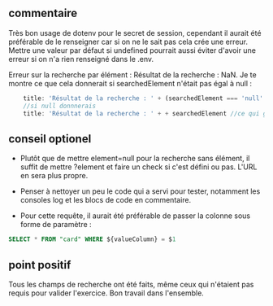 ## commentaire
Très bon usage de dotenv pour le secret de session, cependant il aurait été préférable de le renseigner car si on ne le sait pas cela crée une erreur. Mettre une valeur par défaut si undefined pourrait aussi éviter d'avoir une erreur si on n'a rien renseigné dans le .env.

Erreur sur la recherche par élément : Résultat de la recherche : NaN.
Je te montre ce que cela donnerait si searchedElement n'était pas égal à null :
```javascript
    title: 'Résultat de la recherche : ' + (searchedElement === 'null' ? ' sans élément' : + searchedElement),
    //si null donnnerais
    title: 'Résultat de la recherche : ' + + searchedElement //ce qui générerais une érreure
```

## conseil optionel
*  Plutôt que de mettre element=null pour la recherche sans élément, il suffit de mettre ?element et faire un check si c'est défini ou pas. L'URL en sera plus propre.

* Penser à nettoyer un peu le code qui a servi pour tester, notamment les consoles log et les blocs de code en commentaire.

* Pour cette requête, il aurait été préférable de passer la colonne sous forme de paramètre :
```sql
SELECT * FROM "card" WHERE ${valueColumn} = $1 
```

## point positif
Tous les champs de recherche ont été faits, même ceux qui n'étaient pas requis pour valider l'exercice. Bon travail dans l'ensemble.